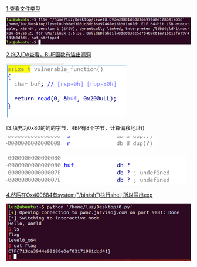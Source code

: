 [1.查看文件类型]()

![](https://github.com/Wraxluz/lz/blob/master/level0/a.png)

[2.拖入IDA查看，BUF函数有溢出漏洞]()

![](https://github.com/Wraxluz/lz/blob/master/level0/b.png)

[3.填充为0x80的的的字节，RBP有8个字节，计算偏移地址()

![](https://github.com/Wraxluz/lz/blob/master/level0/c.png)

![](https://github.com/Wraxluz/lz/blob/master/level0/d.png)

[4.然后在Ox400684有system("/bin/sh")执行shell,所以写出exp]()

![](https://github.com/Wraxluz/lz/blob/master/level0/e.png)
